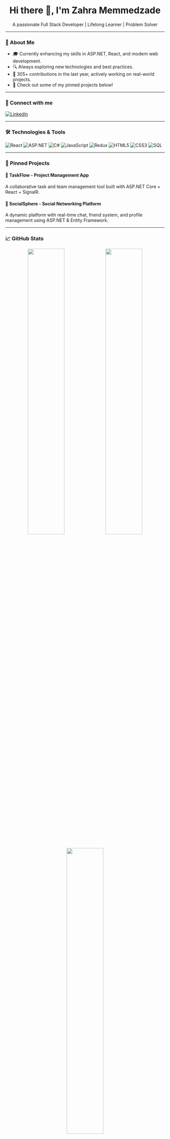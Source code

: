 <h1 align="center">Hi there 👋, I'm Zahra Memmedzade</h1>

<p align="center">
  A passionate Full Stack Developer | Lifelong Learner | Problem Solver
</p>

---

### 🚀 About Me
- 🎓 Currently enhancing my skills in ASP.NET, React, and modern web development.
- 🔍 Always exploring new technologies and best practices.
- 🧠 305+ contributions in the last year, actively working on real-world projects.
- 📌 Check out some of my pinned projects below!

---

### 💼 Connect with me

[![LinkedIn](https://img.shields.io/badge/LinkedIn-blue?logo=linkedin&logoColor=white&style=for-the-badge)](https://www.linkedin.com/in/memmedzadezahra/)

---

### 🛠️ Technologies & Tools
![React](https://img.shields.io/badge/-React-20232A?style=flat&logo=react)
![ASP.NET](https://img.shields.io/badge/-ASP.NET-512BD4?style=flat&logo=.net)
![C#](https://img.shields.io/badge/-C%23-239120?style=flat&logo=c-sharp)
![JavaScript](https://img.shields.io/badge/-JavaScript-F7DF1E?style=flat&logo=javascript)
![Redux](https://img.shields.io/badge/-Redux-764ABC?style=flat&logo=redux)
![HTML5](https://img.shields.io/badge/-HTML5-E34F26?style=flat&logo=html5)
![CSS3](https://img.shields.io/badge/-CSS3-1572B6?style=flat&logo=css3)
![SQL](https://img.shields.io/badge/-SQL-4479A1?style=flat&logo=postgresql)

---

### 📌 Pinned Projects

#### 🔹 TaskFlow - Project Management App
A collaborative task and team management tool built with ASP.NET Core + React + SignalR.

#### 🔹 SocialSphere - Social Networking Platform
A dynamic platform with real-time chat, friend system, and profile management using ASP.NET & Entity Framework.

---

### 📈 GitHub Stats

<p align="center">
  <img src="https://github-readme-stats.vercel.app/api?username=zahramemmedzade&show_icons=true&theme=tokyonight" width="48%" />
  <img src="https://github-readme-streak-stats.herokuapp.com?user=zahramemmedzade&theme=tokyonight" width="48%" />
</p>

<p align="center">
  <img src="https://github-readme-stats.vercel.app/api/top-langs/?username=zahramemmedzade&layout=compact&theme=tokyonight" width="48%" />
</p>

---

### ✨ Quote
> *“Code is like humor. When you have to explain it, it’s bad.” – Cory House*

---


